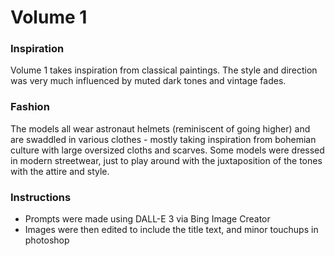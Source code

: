 # Volume 1

### Inspiration
Volume 1 takes inspiration from classical paintings. The style and direction was very much influenced by muted dark tones and vintage fades. 

### Fashion
The models all wear astronaut helmets (reminiscent of going higher) and are swaddled in various clothes - mostly taking inspiration from bohemian culture with large oversized cloths and scarves. Some models were dressed in modern streetwear, just to play around with the juxtaposition of the tones with the attire and style.

### Instructions
* Prompts were made using DALL-E 3 via Bing Image Creator
* Images were then edited to include the title text, and minor touchups in photoshop
